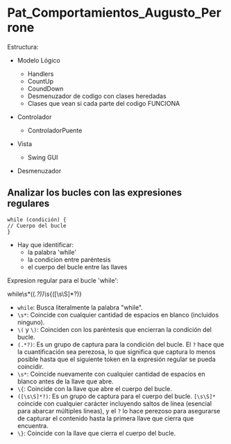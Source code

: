 # Pat_Comportamientos_Augusto_Perrone

Estructura:

* Modelo Lógico
  * Handlers
  * CountUp
  * CoundDown
  * Desmenuzador de codigo con clases heredadas
  * Clases que vean si cada parte del codigo FUNCIONA
* Controlador
  * ControladorPuente
* Vista
  * Swing GUI



* Desmenuzador

## Analizar los bucles con las expresiones regulares

```
while (condición) {
// Cuerpo del bucle
}
```

* Hay que identificar:
  * la palabra 'while'
  * la condicion entre paréntesis
  * el cuerpo del bucle entre las llaves

Expresion regular para el bucle 'while':

while\s*\((.*?)\)\s*\{([\s\S]*?)\}

* `while`: Busca literalmente la palabra "while".
* `\s*`: Coincide con cualquier cantidad de espacios en blanco (incluidos ninguno).
* `\(` y `\)`: Coinciden con los paréntesis que encierran la condición del bucle.
* `(.*?)`: Es un grupo de captura para la condición del bucle. El `?` hace que la cuantificación sea perezosa, lo que significa que captura lo menos posible hasta que el siguiente token en la expresión regular se pueda coincidir.
* `\s*`: Coincide nuevamente con cualquier cantidad de espacios en blanco antes de la llave que abre.
* `\{`: Coincide con la llave que abre el cuerpo del bucle.
* `([\s\S]*?)`: Es un grupo de captura para el cuerpo del bucle. `[\s\S]*` coincide con cualquier carácter incluyendo saltos de línea (esencial para abarcar múltiples líneas), y el `?` lo hace perezoso para asegurarse de capturar el contenido hasta la primera llave que cierra que encuentra.
* `\}`: Coincide con la llave que cierra el cuerpo del bucle.
